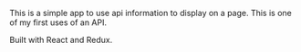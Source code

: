 This is a simple app to use api information to display on a page.
This is one of my first uses of an API.

Built with React and Redux.
